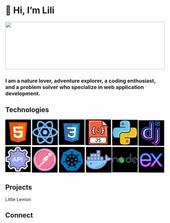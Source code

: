 # 👋 Hi, I’m Lili

<img src = "hiking.jpg" width="100%" height="150px" />

### I am a nature lover, adventure explorer, a coding enthusiast, and a problem solver who specialize in web application development.


## Technologies
<img src ="icons.jpg">

## Projects
<a>Little Lemon</a>

## Connect
